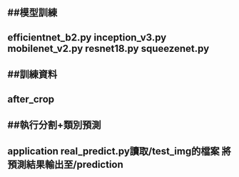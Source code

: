##模型訓練
--------------------------
efficientnet_b2.py
inception_v3.py
mobilenet_v2.py
resnet18.py
squeezenet.py
--------------------------
##訓練資料
--------------------------
  after_crop
--------------------------
##執行分割+類別預測
--------------------------
application
real_predict.py讀取/test_img的檔案
將預測結果輸出至/prediction
--------------------------

